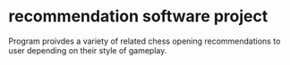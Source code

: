 # recommendation software project
 Program proivdes a variety of related chess opening recommendations to user depending on their style of gameplay. 
